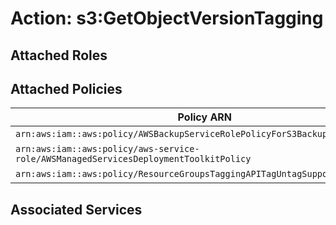 # Action: s3:GetObjectVersionTagging

## Attached Roles

## Attached Policies

| Policy ARN | Policy Name |
|------------|-------------|
| `arn:aws:iam::aws:policy/AWSBackupServiceRolePolicyForS3Backup` | [AWSBackupServiceRolePolicyForS3Backup](../policies.md#awsbackupservicerolepolicyfors3backup) |
| `arn:aws:iam::aws:policy/aws-service-role/AWSManagedServicesDeploymentToolkitPolicy` | [AWSManagedServicesDeploymentToolkitPolicy](../policies.md#awsmanagedservicesdeploymenttoolkitpolicy) |
| `arn:aws:iam::aws:policy/ResourceGroupsTaggingAPITagUntagSupportedResources` | [ResourceGroupsTaggingAPITagUntagSupportedResources](../policies.md#resourcegroupstaggingapitaguntagsupportedresources) |

## Associated Services

